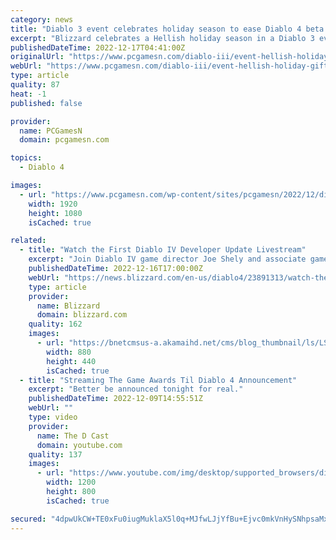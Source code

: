 ```yaml
---
category: news
title: "Diablo 3 event celebrates holiday season to ease Diablo 4 beta wait"
excerpt: "Blizzard celebrates a Hellish holiday season in a Diablo 3 event with festive loot and free cosmetic transmogs and pets to help ease wait for a Diablo 4 beta"
publishedDateTime: 2022-12-17T04:41:00Z
originalUrl: "https://www.pcgamesn.com/diablo-iii/event-hellish-holiday-gifts"
webUrl: "https://www.pcgamesn.com/diablo-iii/event-hellish-holiday-gifts"
type: article
quality: 87
heat: -1
published: false

provider:
  name: PCGamesN
  domain: pcgamesn.com

topics:
  - Diablo 4

images:
  - url: "https://www.pcgamesn.com/wp-content/sites/pcgamesn/2022/12/diablo-3-hellish-holiday-christmas-event-holiday-gift-rewards-blizzard.jpg"
    width: 1920
    height: 1080
    isCached: true

related:
  - title: "Watch the First Diablo IV Developer Update Livestream"
    excerpt: "Join Diablo IV game director Joe Shely and associate game director Joseph Piepiora as they introduce the new Codex of Power system and more invitingly dark details."
    publishedDateTime: 2022-12-16T17:00:00Z
    webUrl: "https://news.blizzard.com/en-us/diablo4/23891313/watch-the-first-diablo-iv-developer-update-livestream"
    type: article
    provider:
      name: Blizzard
      domain: blizzard.com
    quality: 162
    images:
      - url: "https://bnetcmsus-a.akamaihd.net/cms/blog_thumbnail/ls/LSX25ZTHA9E11670628043496.png"
        width: 880
        height: 440
        isCached: true
  - title: "Streaming The Game Awards Til Diablo 4 Announcement"
    excerpt: "Better be announced tonight for real."
    publishedDateTime: 2022-12-09T14:55:51Z
    webUrl: ""
    type: video
    provider:
      name: The D Cast
      domain: youtube.com
    quality: 137
    images:
      - url: "https://www.youtube.com/img/desktop/supported_browsers/dinosaur.png"
        width: 1200
        height: 800
        isCached: true

secured: "4dpwUkCW+TE0xFu0iugMuklaX5l0q+MJfwLJjYfBu+Ejvc0mkVnHySNhpsaMxOaQ80GuLlPitJowfhKRijBPDVX7nNs9o0f0MMbLXDu6Rqi9yi6CJvyBzFmEn1fkjLot6knGF+C0eaSGFffsuotkblcyFmnlDgbVdjKfND0hzlrHt624732mwmnGaiEZ4gdQxSFWRjo6qDwGEs1ifyRFo/X9xh5eOeFa1r50UHVKdiQpmyTj474fDoGWdr3tSl5WrJ37mERPRPqYVCm17XcO2BFzsnFZkkvGtCN34GuuqQB3bqmxNvQFrM3U37PP470DxDYp24YY2MekcYY0Qig/dJykcfHoZhRXEhbSPeProYk=;nKIf2t+gFYH7Ub/jQ+0C/w=="
---
```


